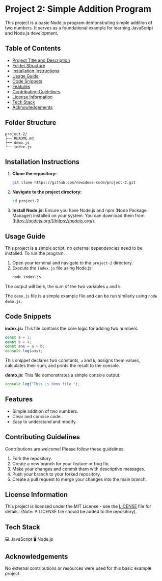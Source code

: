 # Project 2: Simple Addition Program

This project is a basic Node.js program demonstrating simple addition of two numbers.  It serves as a foundational example for learning JavaScript and Node.js development.

## Table of Contents

- [Project Title and Description](#project-title-and-description)
- [Folder Structure](#folder-structure)
- [Installation Instructions](#installation-instructions)
- [Usage Guide](#usage-guide)
- [Code Snippets](#code-snippets)
- [Features](#features)
- [Contributing Guidelines](#contributing-guidelines)
- [License Information](#license-information)
- [Tech Stack](#tech-stack)
- [Acknowledgements](#acknowledgements)


## Folder Structure

```
project-2/
├── README.md
├── demo.js
└── index.js
```

## Installation Instructions

1. **Clone the repository:**
   ```bash
   git clone https://github.com/newideas-code/project-2.git
   ```
2. **Navigate to the project directory:**
   ```bash
   cd project-2
   ```
3. **Install Node.js:**  Ensure you have Node.js and npm (Node Package Manager) installed on your system. You can download them from [https://nodejs.org/](https://nodejs.org/).

## Usage Guide

This project is a simple script; no external dependencies need to be installed. To run the program:

1. Open your terminal and navigate to the `project-2` directory.
2. Execute the `index.js` file using Node.js:
   ```bash
   node index.js
   ```
The output will be `6`, the sum of the two variables `a` and `b`.

The `demo.js` file is a simple example file and can be run similarly using `node demo.js`.


## Code Snippets

**index.js:** This file contains the core logic for adding two numbers.

```javascript
const a = 2;
const b = 4;
const ans = a + b;
console.log(ans);
```

This snippet declares two constants, `a` and `b`, assigns them values, calculates their sum, and prints the result to the console.

**demo.js:** This file demonstrates a simple console output.

```javascript
console.log("This is demo file ");
```


## Features

* Simple addition of two numbers.
* Clear and concise code.
* Easy to understand and modify.


## Contributing Guidelines

Contributions are welcome! Please follow these guidelines:

1. Fork the repository.
2. Create a new branch for your feature or bug fix.
3. Make your changes and commit them with descriptive messages.
4. Push your branch to your forked repository.
5. Create a pull request to merge your changes into the main branch.


## License Information

This project is licensed under the MIT License - see the [LICENSE](LICENSE) file for details.  (Note:  A LICENSE file should be added to the repository).


## Tech Stack

💻 JavaScript 
🖥️ Node.js


## Acknowledgements

No external contributions or resources were used for this basic example project.


